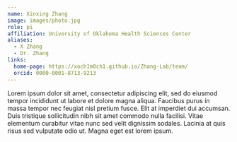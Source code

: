 ```yaml
---
name: Xinxing Zhang
image: images/photo.jpg
role: pi
affiliation: University of Oklahoma Health Sciences Center
aliases:
  - X Zhang
  - Dr. Zhang
links:
  home-page: https://xoch1m0ch1.github.io/Zhang-Lab/team/
  orcid: 0000-0001-8713-9213
---
```


Lorem ipsum dolor sit amet, consectetur adipiscing elit, sed do eiusmod tempor incididunt ut labore et dolore magna aliqua.
Faucibus purus in massa tempor nec feugiat nisl pretium fusce.
Elit at imperdiet dui accumsan.
Duis tristique sollicitudin nibh sit amet commodo nulla facilisi.
Vitae elementum curabitur vitae nunc sed velit dignissim sodales.
Lacinia at quis risus sed vulputate odio ut.
Magna eget est lorem ipsum.
